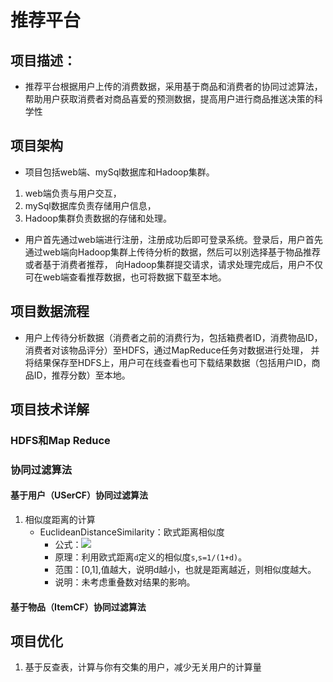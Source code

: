# 推荐平台
## 项目描述：
* 推荐平台根据用户上传的消费数据，采用基于商品和消费者的协同过滤算法，帮助用户获取消费者对商品喜爱的预测数据，提高用户进行商品推送决策的科学性
## 项目架构
* 项目包括web端、mySql数据库和Hadoop集群。
1. web端负责与用户交互，
2. mySql数据库负责存储用户信息，
3. Hadoop集群负责数据的存储和处理。
* 用户首先通过web端进行注册，注册成功后即可登录系统。登录后，用户首先通过web端向Hadoop集群上传待分析的数据，然后可以别选择基于物品推荐或者基于消费者推荐，
   向Hadoop集群提交请求，请求处理完成后，用户不仅可在web端查看推荐数据，也可将数据下载至本地。
## 项目数据流程
* 用户上传待分析数据（消费者之前的消费行为，包括箱费者ID，消费物品ID，消费者对该物品评分）至HDFS，通过MapReduce任务对数据进行处理，
   并将结果保存至HDFS上，用户可在线查看也可下载结果数据（包括用户ID，商品ID，推荐分数）至本地。
## 项目技术详解
### HDFS和Map Reduce
### 协同过滤算法
#### 基于用户（USerCF）协同过滤算法
1. 相似度距离的计算
    * EuclideanDistanceSimilarity：欧式距离相似度
        * 公式：![](http://i.imgur.com/ARThDSI.gif)
        * 原理：利用欧式距离`d`定义的相似度`s`,`s=1/(1+d)`。
        * 范围：[0,1],值越大，说明d越小，也就是距离越近，则相似度越大。
        * 说明：未考虑重叠数对结果的影响。
#### 基于物品（ItemCF）协同过滤算法
## 项目优化
1. 基于反查表，计算与你有交集的用户，减少无关用户的计算量